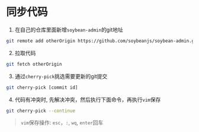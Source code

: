# 同步代码

1. 在自己的仓库里面新增`soybean-admin`的git地址

```bash
git remote add otherOrigin https://github.com/soybeanjs/soybean-admin.git
```

2. 拉取代码

```bash
git fetch otherOrigin
```

3. 通过`cherry-pick`挑选需要更新的git提交

```bash
git cherry-pick [commit id]
```

4. 代码有冲突时, 先解决冲突，然后执行下面命令，再执行`vim`保存

```bash
git cherry-pick --continue
```

> `vim`保存操作: `esc`，`:`, `wq`, `enter`回车
